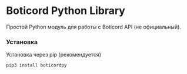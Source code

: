 # Boticord Python Library

Простой Python модуль для работы с Boticord API (не официальный).

### Установка

Установка через pip (рекомендуется)

`pip3 install boticordpy`
